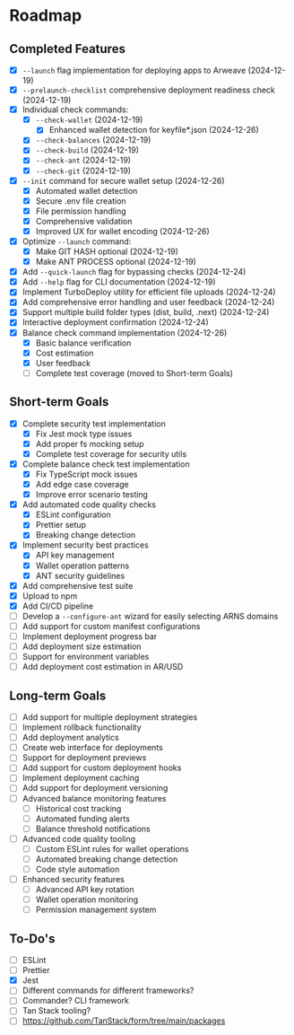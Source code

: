 # Roadmap

## Completed Features
- [x] `--launch` flag implementation for deploying apps to Arweave (2024-12-19)
- [x] `--prelaunch-checklist` comprehensive deployment readiness check (2024-12-19)
- [x] Individual check commands:
  - [x] `--check-wallet` (2024-12-19)
    - [x] Enhanced wallet detection for keyfile*.json (2024-12-26)
  - [x] `--check-balances` (2024-12-19)
  - [x] `--check-build` (2024-12-19)
  - [x] `--check-ant` (2024-12-19)
  - [x] `--check-git` (2024-12-19)
- [x] `--init` command for secure wallet setup (2024-12-26)
  - [x] Automated wallet detection
  - [x] Secure .env file creation
  - [x] File permission handling
  - [x] Comprehensive validation
  - [x] Improved UX for wallet encoding (2024-12-26)
- [x] Optimize `--launch` command:
  - [x] Make GIT HASH optional (2024-12-19)
  - [x] Make ANT PROCESS optional (2024-12-19)
- [x] Add `--quick-launch` flag for bypassing checks (2024-12-24)
- [x] Add `--help` flag for CLI documentation (2024-12-19)
- [x] Implement TurboDeploy utility for efficient file uploads (2024-12-24)
- [x] Add comprehensive error handling and user feedback (2024-12-24)
- [x] Support multiple build folder types (dist, build, .next) (2024-12-24)
- [x] Interactive deployment confirmation (2024-12-24)
- [x] Balance check command implementation (2024-12-26)
  - [x] Basic balance verification
  - [x] Cost estimation
  - [x] User feedback
  - [ ] Complete test coverage (moved to Short-term Goals)

## Short-term Goals
- [x] Complete security test implementation
  - [x] Fix Jest mock type issues
  - [x] Add proper fs mocking setup
  - [x] Complete test coverage for security utils
- [x] Complete balance check test implementation
  - [x] Fix TypeScript mock issues
  - [x] Add edge case coverage
  - [x] Improve error scenario testing
- [x] Add automated code quality checks
  - [x] ESLint configuration
  - [x] Prettier setup
  - [x] Breaking change detection
- [x] Implement security best practices
  - [x] API key management
  - [x] Wallet operation patterns
  - [x] ANT security guidelines
- [x] Add comprehensive test suite
- [x] Upload to npm
- [x] Add CI/CD pipeline
- [ ] Develop a `--configure-ant` wizard for easily selecting ARNS domains
- [ ] Add support for custom manifest configurations
- [ ] Implement deployment progress bar
- [ ] Add deployment size estimation
- [ ] Support for environment variables
- [ ] Add deployment cost estimation in AR/USD

## Long-term Goals
- [ ] Add support for multiple deployment strategies
- [ ] Implement rollback functionality
- [ ] Add deployment analytics
- [ ] Create web interface for deployments
- [ ] Support for deployment previews
- [ ] Add support for custom deployment hooks
- [ ] Implement deployment caching
- [ ] Add support for deployment versioning
- [ ] Advanced balance monitoring features
  - [ ] Historical cost tracking
  - [ ] Automated funding alerts
  - [ ] Balance threshold notifications
- [ ] Advanced code quality tooling
  - [ ] Custom ESLint rules for wallet operations
  - [ ] Automated breaking change detection
  - [ ] Code style automation
- [ ] Enhanced security features
  - [ ] Advanced API key rotation
  - [ ] Wallet operation monitoring
  - [ ] Permission management system

## To-Do's
- [ ] ESLint
- [ ] Prettier
- [x] Jest
- [ ] Different commands for different frameworks?
- [ ] Commander? CLI framework
- [ ] Tan Stack tooling?
- [ ] https://github.com/TanStack/form/tree/main/packages
